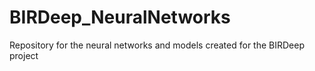 # BIRDeep_NeuralNetworks

Repository for the neural networks and models created for the BIRDeep project
